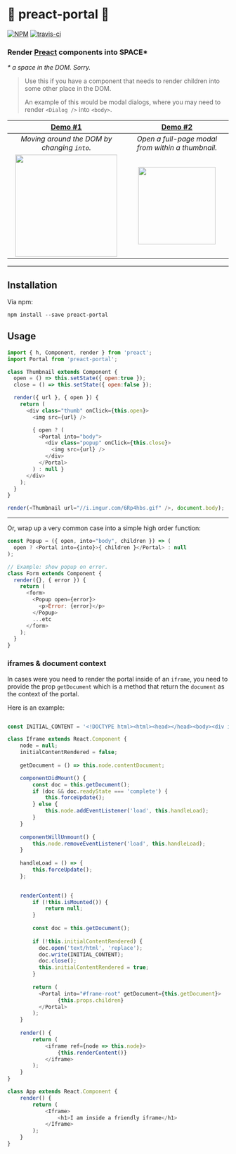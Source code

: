 # 🌌 preact-portal 🌠

[![NPM](https://img.shields.io/npm/v/preact-portal.svg?style=flat)](https://www.npmjs.org/package/preact-portal)
[![travis-ci](https://travis-ci.org/developit/preact-portal.svg?branch=master)](https://travis-ci.org/developit/preact-portal)

### **Render [Preact] components into SPACE**\*

_\* a space in the DOM. Sorry._

> Use this if you have a component that needs to render children into some other place in the DOM.
>
> An example of this would be modal dialogs, where you may need to render `<Dialog />` into `<body>`.


| [Demo #1] | [Demo #2] |
|:---------:|:---------:|
| _Moving around the DOM by changing `into`._ | _Open a full-page modal from within a thumbnail._ |
| <img src="https://i.gyazo.com/c08ff6fb5b3dc7da41099cb5c743ac86.gif" width="232"> | <img src="https://i.gyazo.com/afe7ebdaa2591dac92753af7066ac437.gif" width="176"> |



---


## Installation

Via npm:

`npm install --save preact-portal`



## Usage

```js
import { h, Component, render } from 'preact';
import Portal from 'preact-portal';

class Thumbnail extends Component {
  open = () => this.setState({ open:true });
  close = () => this.setState({ open:false });

  render({ url }, { open }) {
    return (
      <div class="thumb" onClick={this.open}>
        <img src={url} />

        { open ? (
          <Portal into="body">
            <div class="popup" onClick={this.close}>
              <img src={url} />
            </div>
          </Portal>
        ) : null }
      </div>
    );
  }
}

render(<Thumbnail url="//i.imgur.com/6Rp4hbs.gif" />, document.body);
```


---


Or, wrap up a very common case into a simple high order function:

```js
const Popup = ({ open, into="body", children }) => (
  open ? <Portal into={into}>{ children }</Portal> : null
);

// Example: show popup on error.
class Form extends Component {
  render({}, { error }) {
    return (
      <form>
        <Popup open={error}>
          <p>Error: {error}</p>
        </Popup>
        ...etc
      </form>
    );
  }
}
```

### iframes & document context
In cases were you need to render the portal inside of an `iframe`, you need to provide 
the prop `getDocument` which is a method that return the `document` as the context of the portal. 

Here is an example:

```js

const INITIAL_CONTENT = '<!DOCTYPE html><html><head></head><body><div id="frame-root"></div></body></html>';

class Iframe extends React.Component {
	node = null;
	initialContentRendered = false;
	
	getDocument = () => this.node.contentDocument;

	componentDidMount() {
        const doc = this.getDocument();
        if (doc && doc.readyState === 'complete') {
        	this.forceUpdate();
        } else {
        	this.node.addEventListener('load', this.handleLoad);
        }
	}
    
	componentWillUnmount() {
        this.node.removeEventListener('load', this.handleLoad);
	}
    
	handleLoad = () => {
		this.forceUpdate();
	};

	
	renderContent() {
		if (!this.isMounted()) {
			return null;
		}
		
		const doc = this.getDocument();
	
		if (!this.initialContentRendered) {
		  doc.open('text/html', 'replace');
		  doc.write(INITIAL_CONTENT);
		  doc.close();
		  this.initialContentRendered = true;
		}
	
		return (
		  <Portal into="#frame-root" getDocument={this.getDocument}>
				{this.props.children}
		  </Portal>
		);
	}
	
	render() {
		return (
			<iframe ref={node => this.node}>
				{this.renderContent()}
			</iframe>
		);
	}
}

class App extends React.Component {
	render() {
		return (
			<Iframe>
				<h1>I am inside a friendly iframe</h1>
			</Iframe>
		);
	}
}
```

[preact]: https://github.com/developit/preact
[Demo #1]: http://jsfiddle.net/developit/bsr7gmdd/
[Demo #2]: http://jsfiddle.net/developit/f1jmxtvg/
